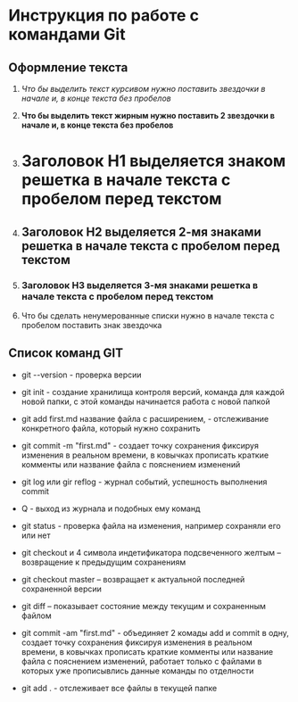 # Инструкция по работе с командами Git 

## Оформление текста

1. *Что бы выделить текст курсивом нужно поставить звездочки в начале и, в конце текста без пробелов*

2. **Что бы выделить текст жирным нужно поставить 2 звездочки в начале и, в конце текста без пробелов**

3. # Заголовок H1 выделяется знаком решетка в начале текста с пробелом перед текстом

4. ## Заголовок H2 выделяется 2-мя знаками решетка в начале текста с пробелом перед текстом

5. ### Заголовок H3 выделяется 3-мя знаками решетка в начале текста с пробелом перед текстом

6. Что бы сделать ненумерованные списки нужно в начале текста с пробелом поставить знак звездочка

## Список команд GIT

* git --version - проверка версии

* git init - создание хранилища контроля версий, команда для каждой новой папки, с этой команды начинается работа с новой папкой

* git add first.md название файла с расширением, - отслеживание конкретного файла, который нужно сохранить

* git commit -m "first.md" - создает точку сохранения фиксируя изменения в реальном времени, в ковычках прописать краткие комменты или название файла с пояснением изменений

* git log или gir reflog - журнал событий, успешность выполнения commit

* Q - выход из журнала и подобных ему команд

* git status - проверка файла на изменения, например сохраняли его или нет

* git checkout и 4 символа индетификатора подсвеченного желтым – возвращение к предыдущим сохранениям

* git checkout master – возвращает к актуальной последней сохраненной версии

* git diff – показывает состояние между текущим и сохраненным файлом

* git commit -am "first.md" - объединяет 2 комады add и commit в одну, создает точку сохранения фиксируя изменения в реальном времени, в ковычках прописать краткие комменты или название файла с пояснением изменений, работает только с файлами в которых уже прописывлись данные команды по отделности

* git add . - отслеживает все файлы в текущей папке



